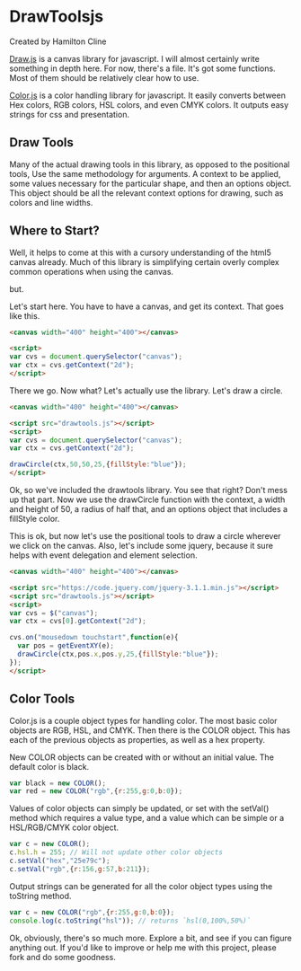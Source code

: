# DrawToolsjs

Created by Hamilton Cline

[Draw.js](./README.md#user-content-draw-tools) is a canvas library for javascript. I will almost certainly write something in depth here. For now, there's a file. It's got some functions. Most of them should be relatively clear how to use.

[Color.js](./README.md#user-content-color-tools) is a color handling library for javascript. It easily converts between Hex colors, RGB colors, HSL colors, and even CMYK colors. It outputs easy strings for css and presentation.


## Draw Tools
Many of the actual drawing tools in this library, as opposed to the positional tools, Use the same methodology for arguments. A context to be applied, some values necessary for the particular shape, and then an options object. This object should be all the relevant context options for drawing, such as colors and line widths.

## Where to Start?
Well, it helps to come at this with a cursory understanding of the html5 canvas already. Much of this library is simplifying certain overly complex common operations when using the canvas.

but.

Let's start here. You have to have a canvas, and get its context. That goes like this.

```html
<canvas width="400" height="400"></canvas>

<script>
var cvs = document.querySelector("canvas");
var ctx = cvs.getContext("2d");
</script>
```

There we go. Now what? Let's actually use the library. Let's draw a circle.


```html
<canvas width="400" height="400"></canvas>

<script src="drawtools.js"></script>
<script>
var cvs = document.querySelector("canvas");
var ctx = cvs.getContext("2d");

drawCircle(ctx,50,50,25,{fillStyle:"blue"});
</script>
```

Ok, so we've included the drawtools library. You see that right? Don't mess up that part. Now we use the drawCircle function with the context, a width and height of 50, a radius of half that, and an options object that includes a fillStyle color.

This is ok, but now let's use the positional tools to draw a circle wherever we click on the canvas. Also, let's include some jquery, because it sure helps with event delegation and element selection.

```html
<canvas width="400" height="400"></canvas>

<script src="https://code.jquery.com/jquery-3.1.1.min.js"></script>
<script src="drawtools.js"></script>
<script>
var cvs = $("canvas");
var ctx = cvs[0].getContext("2d");

cvs.on("mousedown touchstart",function(e){
  var pos = getEventXY(e);
  drawCircle(ctx,pos.x,pos.y,25,{fillStyle:"blue"});
});
</script>
```

## Color Tools

Color.js is a couple object types for handling color. The most basic color objects are RGB, HSL, and CMYK. Then there is the COLOR object. This has each of the previous objects as properties, as well as a hex property.

New COLOR objects can be created with or without an initial value. The default color is black.

```javascript
var black = new COLOR();
var red = new COLOR("rgb",{r:255,g:0,b:0});
```

Values of color objects can simply be updated, or set with the setVal() method which requires a value type, and a value which can be simple or a HSL/RGB/CMYK color object.

```javascript
var c = new COLOR();
c.hsl.h = 255; // Will not update other color objects
c.setVal("hex","25e79c");
c.setVal("rgb",{r:156,g:57,b:211});
```

Output strings can be generated for all the color object types using the toString method.

```javascript
var c = new COLOR("rgb",{r:255,g:0,b:0});
console.log(c.toString("hsl")); // returns `hsl(0,100%,50%)`
```




Ok, obviously, there's so much more. Explore a bit, and see if you can figure anything out. If you'd like to improve or help me with this project, please fork and do some goodness.


